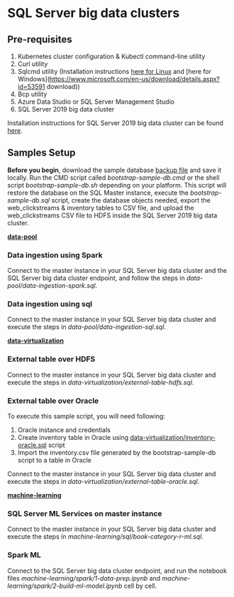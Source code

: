 # SQL Server big data clusters

## Pre-requisites
1. Kubernetes cluster configuration & Kubectl command-line utility
2. Curl utility
3. Sqlcmd utility (Installation instructions [here for Linux](https://docs.microsoft.com/en-us/sql/linux/sql-server-linux-setup-tools?view=sql-server-ver15) and [here for Windows](https://www.microsoft.com/en-us/download/details.aspx?id=53591 download))
4. Bcp utility
5. Azure Data Studio or SQL Server Management Studio
6. SQL Server 2019 big data cluster

Installation instructions for SQL Server 2019 big data cluster can be found [here](https://docs.microsoft.com/en-us/sql/big-data-cluster/deployment-guidance?view=sql-server-2017).

## Samples Setup

**Before you begin**, download the sample database [backup file](https://sqlchoice.blob.core.windows.net/sqlchoice/static/tpcxbb_1gb.bak) and save it locally. Run the CMD script called *bootstrap-sample-db.cmd* or the shell script *bootstrap-sample-db.sh* depending on your platform. This script will restore the database on the SQL Master instance, execute the *bootstrap-sample-db.sql* script, create the database objects needed, export the web_clickstreams & inventory tables to CSV file, and upload the web_clickstreams CSV file to HDFS inside the SQL Server 2019 big data cluster.

__[data-pool](data-pool/)__

### Data ingestion using Spark
Connect to the master instance in your SQL Server big data cluster and the SQL Server big data cluster endpoint, and follow the steps in *data-pool/data-ingestion-spark.sql*.

### Data ingestion using sql
Connect to the master instance in your SQL Server big data cluster and execute the steps in *data-pool/data-ingestion-sql.sql*.

__[data-virtualization](data-virtualization/)__

### External table over HDFS
Connect to the master instance in your SQL Server big data cluster and execute the steps in *data-virtualization/external-table-hdfs.sql*.

### External table over Oracle
To execute this sample script, you will need following:
1. Oracle instance and credentials
1. Create inventory table in Oracle using [data-virtualization/inventory-oracle.sql](data-virtualization/inventory-oracle.sql/) script
1. Import the inventory.csv file generated by the bootstrap-sample-db script to a table in Oracle

Connect to the master instance in your SQL Server big data cluster and execute the steps in *data-virtualization/external-table-oracle.sql*.

__[machine-learning](machine-learning/)__

### SQL Server ML Services on master instance
Connect to the master instance in your SQL Server big data cluster and execute the steps in *machine-learning/sql/book-category-r-ml.sql*.

### Spark ML
Connect to the SQL Server big data cluster endpoint, and run the notebook files *machine-learning/spark/1-data-prep.ipynb* and *machine-learning/spark/2-build-ml-model.ipynb* cell by cell.
